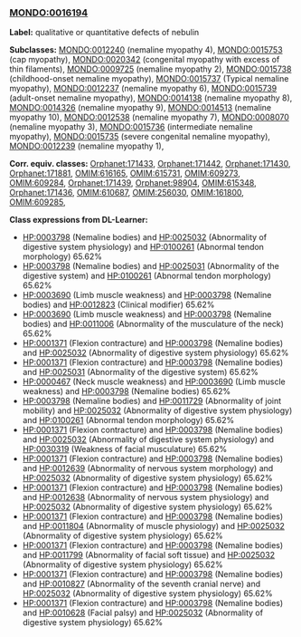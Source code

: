 
### [MONDO:0016194](http://purl.obolibrary.org/obo/MONDO_0016194)
**Label:** qualitative or quantitative defects of nebulin

**Subclasses:** [MONDO:0012240](http://purl.obolibrary.org/obo/MONDO_0012240) (nemaline myopathy 4), [MONDO:0015753](http://purl.obolibrary.org/obo/MONDO_0015753) (cap myopathy), [MONDO:0020342](http://purl.obolibrary.org/obo/MONDO_0020342) (congenital myopathy with excess of thin filaments), [MONDO:0009725](http://purl.obolibrary.org/obo/MONDO_0009725) (nemaline myopathy 2), [MONDO:0015738](http://purl.obolibrary.org/obo/MONDO_0015738) (childhood-onset nemaline myopathy), [MONDO:0015737](http://purl.obolibrary.org/obo/MONDO_0015737) (Typical nemaline myopathy), [MONDO:0012237](http://purl.obolibrary.org/obo/MONDO_0012237) (nemaline myopathy 6), [MONDO:0015739](http://purl.obolibrary.org/obo/MONDO_0015739) (adult-onset nemaline myopathy), [MONDO:0014138](http://purl.obolibrary.org/obo/MONDO_0014138) (nemaline myopathy 8), [MONDO:0014326](http://purl.obolibrary.org/obo/MONDO_0014326) (nemaline myopathy 9), [MONDO:0014513](http://purl.obolibrary.org/obo/MONDO_0014513) (nemaline myopathy 10), [MONDO:0012538](http://purl.obolibrary.org/obo/MONDO_0012538) (nemaline myopathy 7), [MONDO:0008070](http://purl.obolibrary.org/obo/MONDO_0008070) (nemaline myopathy 3), [MONDO:0015736](http://purl.obolibrary.org/obo/MONDO_0015736) (intermediate nemaline myopathy), [MONDO:0015735](http://purl.obolibrary.org/obo/MONDO_0015735) (severe congenital nemaline myopathy), [MONDO:0012239](http://purl.obolibrary.org/obo/MONDO_0012239) (nemaline myopathy 1), 

**Corr. equiv. classes:** [Orphanet:171433](http://www.orpha.net/ORDO/Orphanet_171433), [Orphanet:171442](http://www.orpha.net/ORDO/Orphanet_171442), [Orphanet:171430](http://www.orpha.net/ORDO/Orphanet_171430), [Orphanet:171881](http://www.orpha.net/ORDO/Orphanet_171881), [OMIM:616165](http://purl.obolibrary.org/obo/OMIM_616165), [OMIM:615731](http://purl.obolibrary.org/obo/OMIM_615731), [OMIM:609273](http://purl.obolibrary.org/obo/OMIM_609273), [OMIM:609284](http://purl.obolibrary.org/obo/OMIM_609284), [Orphanet:171439](http://www.orpha.net/ORDO/Orphanet_171439), [Orphanet:98904](http://www.orpha.net/ORDO/Orphanet_98904), [OMIM:615348](http://purl.obolibrary.org/obo/OMIM_615348), [Orphanet:171436](http://www.orpha.net/ORDO/Orphanet_171436), [OMIM:610687](http://purl.obolibrary.org/obo/OMIM_610687), [OMIM:256030](http://purl.obolibrary.org/obo/OMIM_256030), [OMIM:161800](http://purl.obolibrary.org/obo/OMIM_161800), [OMIM:609285](http://purl.obolibrary.org/obo/OMIM_609285), 

**Class expressions from DL-Learner:**

- [HP:0003798](http://purl.obolibrary.org/obo/HP_0003798) (Nemaline bodies) and [HP:0025032](http://purl.obolibrary.org/obo/HP_0025032) (Abnormality of digestive system physiology) and [HP:0100261](http://purl.obolibrary.org/obo/HP_0100261) (Abnormal tendon morphology) 65.62%
- [HP:0003798](http://purl.obolibrary.org/obo/HP_0003798) (Nemaline bodies) and [HP:0025031](http://purl.obolibrary.org/obo/HP_0025031) (Abnormality of the digestive system) and [HP:0100261](http://purl.obolibrary.org/obo/HP_0100261) (Abnormal tendon morphology) 65.62%
- [HP:0003690](http://purl.obolibrary.org/obo/HP_0003690) (Limb muscle weakness) and [HP:0003798](http://purl.obolibrary.org/obo/HP_0003798) (Nemaline bodies) and [HP:0012823](http://purl.obolibrary.org/obo/HP_0012823) (Clinical modifier) 65.62%
- [HP:0003690](http://purl.obolibrary.org/obo/HP_0003690) (Limb muscle weakness) and [HP:0003798](http://purl.obolibrary.org/obo/HP_0003798) (Nemaline bodies) and [HP:0011006](http://purl.obolibrary.org/obo/HP_0011006) (Abnormality of the musculature of the neck) 65.62%
- [HP:0001371](http://purl.obolibrary.org/obo/HP_0001371) (Flexion contracture) and [HP:0003798](http://purl.obolibrary.org/obo/HP_0003798) (Nemaline bodies) and [HP:0025032](http://purl.obolibrary.org/obo/HP_0025032) (Abnormality of digestive system physiology) 65.62%
- [HP:0001371](http://purl.obolibrary.org/obo/HP_0001371) (Flexion contracture) and [HP:0003798](http://purl.obolibrary.org/obo/HP_0003798) (Nemaline bodies) and [HP:0025031](http://purl.obolibrary.org/obo/HP_0025031) (Abnormality of the digestive system) 65.62%
- [HP:0000467](http://purl.obolibrary.org/obo/HP_0000467) (Neck muscle weakness) and [HP:0003690](http://purl.obolibrary.org/obo/HP_0003690) (Limb muscle weakness) and [HP:0003798](http://purl.obolibrary.org/obo/HP_0003798) (Nemaline bodies) 65.62%
- [HP:0003798](http://purl.obolibrary.org/obo/HP_0003798) (Nemaline bodies) and [HP:0011729](http://purl.obolibrary.org/obo/HP_0011729) (Abnormality of joint mobility) and [HP:0025032](http://purl.obolibrary.org/obo/HP_0025032) (Abnormality of digestive system physiology) and [HP:0100261](http://purl.obolibrary.org/obo/HP_0100261) (Abnormal tendon morphology) 65.62%
- [HP:0001371](http://purl.obolibrary.org/obo/HP_0001371) (Flexion contracture) and [HP:0003798](http://purl.obolibrary.org/obo/HP_0003798) (Nemaline bodies) and [HP:0025032](http://purl.obolibrary.org/obo/HP_0025032) (Abnormality of digestive system physiology) and [HP:0030319](http://purl.obolibrary.org/obo/HP_0030319) (Weakness of facial musculature) 65.62%
- [HP:0001371](http://purl.obolibrary.org/obo/HP_0001371) (Flexion contracture) and [HP:0003798](http://purl.obolibrary.org/obo/HP_0003798) (Nemaline bodies) and [HP:0012639](http://purl.obolibrary.org/obo/HP_0012639) (Abnormality of nervous system morphology) and [HP:0025032](http://purl.obolibrary.org/obo/HP_0025032) (Abnormality of digestive system physiology) 65.62%
- [HP:0001371](http://purl.obolibrary.org/obo/HP_0001371) (Flexion contracture) and [HP:0003798](http://purl.obolibrary.org/obo/HP_0003798) (Nemaline bodies) and [HP:0012638](http://purl.obolibrary.org/obo/HP_0012638) (Abnormality of nervous system physiology) and [HP:0025032](http://purl.obolibrary.org/obo/HP_0025032) (Abnormality of digestive system physiology) 65.62%
- [HP:0001371](http://purl.obolibrary.org/obo/HP_0001371) (Flexion contracture) and [HP:0003798](http://purl.obolibrary.org/obo/HP_0003798) (Nemaline bodies) and [HP:0011804](http://purl.obolibrary.org/obo/HP_0011804) (Abnormality of muscle physiology) and [HP:0025032](http://purl.obolibrary.org/obo/HP_0025032) (Abnormality of digestive system physiology) 65.62%
- [HP:0001371](http://purl.obolibrary.org/obo/HP_0001371) (Flexion contracture) and [HP:0003798](http://purl.obolibrary.org/obo/HP_0003798) (Nemaline bodies) and [HP:0011799](http://purl.obolibrary.org/obo/HP_0011799) (Abnormality of facial soft tissue) and [HP:0025032](http://purl.obolibrary.org/obo/HP_0025032) (Abnormality of digestive system physiology) 65.62%
- [HP:0001371](http://purl.obolibrary.org/obo/HP_0001371) (Flexion contracture) and [HP:0003798](http://purl.obolibrary.org/obo/HP_0003798) (Nemaline bodies) and [HP:0010827](http://purl.obolibrary.org/obo/HP_0010827) (Abnormality of the seventh cranial nerve) and [HP:0025032](http://purl.obolibrary.org/obo/HP_0025032) (Abnormality of digestive system physiology) 65.62%
- [HP:0001371](http://purl.obolibrary.org/obo/HP_0001371) (Flexion contracture) and [HP:0003798](http://purl.obolibrary.org/obo/HP_0003798) (Nemaline bodies) and [HP:0010628](http://purl.obolibrary.org/obo/HP_0010628) (Facial palsy) and [HP:0025032](http://purl.obolibrary.org/obo/HP_0025032) (Abnormality of digestive system physiology) 65.62%


